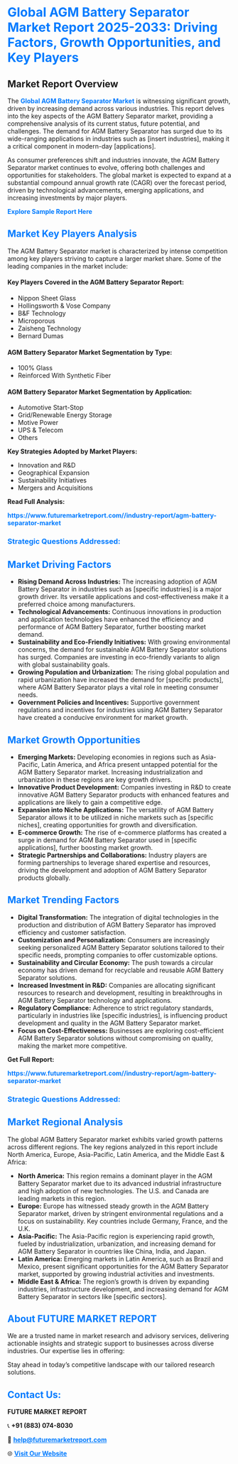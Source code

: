 <h1 style="color: #007BFF;">Global AGM Battery Separator Market Report 2025-2033: Driving Factors, Growth Opportunities, and Key Players</h1>

<section id="overview">
<h2>Market Report Overview</h2>
<p>The <a href="https://www.futuremarketreport.com//industry-report/agm-battery-separator-market" style="color: #007BFF; text-decoration: none;"><strong>Global AGM Battery Separator Market</strong></a> is witnessing significant growth, driven by increasing demand across various industries. This report delves into the key aspects of the AGM Battery Separator market, providing a comprehensive analysis of its current status, future potential, and challenges. The demand for AGM Battery Separator has surged due to its wide-ranging applications in industries such as [insert industries], making it a critical component in modern-day [applications].</p>
<p>As consumer preferences shift and industries innovate, the AGM Battery Separator market continues to evolve, offering both challenges and opportunities for stakeholders. The global market is expected to expand at a substantial compound annual growth rate (CAGR) over the forecast period, driven by technological advancements, emerging applications, and increasing investments by major players.</p>
</section>

<section id="overview">
<p><a href="https://www.futuremarketreport.com//request-sample/reportId=55328" style="color: #007BFF; text-decoration: none;"><strong>Explore Sample Report Here</strong></a></p>
</section>

<section id="key-players">
<h2 style="color: #007BFF;">Market Key Players Analysis</h2>
<p>The AGM Battery Separator market is characterized by intense competition among key players striving to capture a larger market share. Some of the leading companies in the market include:</p>
<h4>Key Players Covered in the AGM Battery Separator Report:</h4>
<ul><li>Nippon Sheet Glass</li><li>Hollingsworth &amp; Vose Company</li><li>B&amp;F Technology</li><li>Microporous</li><li>Zaisheng Technology</li><li>Bernard Dumas</li></ul>
<h4>AGM Battery Separator Market Segmentation by Type:</h4>
<ul><li>100% Glass</li><li>Reinforced With Synthetic Fiber</li></ul>

<h4>AGM Battery Separator Market Segmentation by Application:</h4>
<ul><li>Automotive Start-Stop</li><li>Grid/Renewable Energy Storage</li><li>Motive Power</li><li>UPS &amp; Telecom</li><li>Others</li></ul>
<p><strong>Key Strategies Adopted by Market Players:</strong></p>
<ul>
<li>Innovation and R&D</li>
<li>Geographical Expansion</li>
<li>Sustainability Initiatives</li>
<li>Mergers and Acquisitions</li>
</ul>
</section>

<section>
<p><strong>Read Full Analysis: </strong></p><a href="https://www.futuremarketreport.com//industry-report/agm-battery-separator-market" style="color: #007BFF; text-decoration: none;"><strong>https://www.futuremarketreport.com//industry-report/agm-battery-separator-market</strong></a>
<h3 style="color: #007BFF;">Strategic Questions Addressed:</h3>
</section>

<section id="driving-factors">
<h2 style="color: #007BFF;">Market Driving Factors</h2>
<ul>
<li><strong>Rising Demand Across Industries:</strong> The increasing adoption of AGM Battery Separator in industries such as [specific industries] is a major growth driver. Its versatile applications and cost-effectiveness make it a preferred choice among manufacturers.</li>
<li><strong>Technological Advancements:</strong> Continuous innovations in production and application technologies have enhanced the efficiency and performance of AGM Battery Separator, further boosting market demand.</li>
<li><strong>Sustainability and Eco-Friendly Initiatives:</strong> With growing environmental concerns, the demand for sustainable AGM Battery Separator solutions has surged. Companies are investing in eco-friendly variants to align with global sustainability goals.</li>
<li><strong>Growing Population and Urbanization:</strong> The rising global population and rapid urbanization have increased the demand for [specific products], where AGM Battery Separator plays a vital role in meeting consumer needs.</li>
<li><strong>Government Policies and Incentives:</strong> Supportive government regulations and incentives for industries using AGM Battery Separator have created a conducive environment for market growth.</li>
</ul>
</section>

<section id="growth-opportunities">
<h2 style="color: #007BFF;">Market Growth Opportunities</h2>
<ul>
<li><strong>Emerging Markets:</strong> Developing economies in regions such as Asia-Pacific, Latin America, and Africa present untapped potential for the AGM Battery Separator market. Increasing industrialization and urbanization in these regions are key growth drivers.</li>
<li><strong>Innovative Product Development:</strong> Companies investing in R&D to create innovative AGM Battery Separator products with enhanced features and applications are likely to gain a competitive edge.</li>
<li><strong>Expansion into Niche Applications:</strong> The versatility of AGM Battery Separator allows it to be utilized in niche markets such as [specific niches], creating opportunities for growth and diversification.</li>
<li><strong>E-commerce Growth:</strong> The rise of e-commerce platforms has created a surge in demand for AGM Battery Separator used in [specific applications], further boosting market growth.</li>
<li><strong>Strategic Partnerships and Collaborations:</strong> Industry players are forming partnerships to leverage shared expertise and resources, driving the development and adoption of AGM Battery Separator products globally.</li>
</ul>
</section>

<section id="trending-factors">
<h2 style="color: #007BFF;">Market Trending Factors</h2>
<ul>
<li><strong>Digital Transformation:</strong> The integration of digital technologies in the production and distribution of AGM Battery Separator has improved efficiency and customer satisfaction.</li>
<li><strong>Customization and Personalization:</strong> Consumers are increasingly seeking personalized AGM Battery Separator solutions tailored to their specific needs, prompting companies to offer customizable options.</li>
<li><strong>Sustainability and Circular Economy:</strong> The push towards a circular economy has driven demand for recyclable and reusable AGM Battery Separator solutions.</li>
<li><strong>Increased Investment in R&D:</strong> Companies are allocating significant resources to research and development, resulting in breakthroughs in AGM Battery Separator technology and applications.</li>
<li><strong>Regulatory Compliance:</strong> Adherence to strict regulatory standards, particularly in industries like [specific industries], is influencing product development and quality in the AGM Battery Separator market.</li>
<li><strong>Focus on Cost-Effectiveness:</strong> Businesses are exploring cost-efficient AGM Battery Separator solutions without compromising on quality, making the market more competitive.</li>
</ul>
</section>

<section>
<p><strong>Get Full Report: </strong></p><a href="https://www.futuremarketreport.com//industry-report/agm-battery-separator-market" style="color: #007BFF; text-decoration: none;"><strong>https://www.futuremarketreport.com//industry-report/agm-battery-separator-market</strong></a>
<h3 style="color: #007BFF;">Strategic Questions Addressed:</h3>
</section>


<section id="regional-analysis">
<h2 style="color: #007BFF;">Market Regional Analysis</h2>
<p>The global AGM Battery Separator market exhibits varied growth patterns across different regions. The key regions analyzed in this report include North America, Europe, Asia-Pacific, Latin America, and the Middle East & Africa:</p>
<ul>
<li><strong>North America:</strong> This region remains a dominant player in the AGM Battery Separator market due to its advanced industrial infrastructure and high adoption of new technologies. The U.S. and Canada are leading markets in this region.</li>
<li><strong>Europe:</strong> Europe has witnessed steady growth in the AGM Battery Separator market, driven by stringent environmental regulations and a focus on sustainability. Key countries include Germany, France, and the U.K.</li>
<li><strong>Asia-Pacific:</strong> The Asia-Pacific region is experiencing rapid growth, fueled by industrialization, urbanization, and increasing demand for AGM Battery Separator in countries like China, India, and Japan.</li>
<li><strong>Latin America:</strong> Emerging markets in Latin America, such as Brazil and Mexico, present significant opportunities for the AGM Battery Separator market, supported by growing industrial activities and investments.</li>
<li><strong>Middle East & Africa:</strong> The region’s growth is driven by expanding industries, infrastructure development, and increasing demand for AGM Battery Separator in sectors like [specific sectors].</li>
</ul>
</section>

<footer>
<h2 style="color: #007BFF;">About FUTURE MARKET REPORT</h2>
<p>We are a trusted name in market research and advisory services, delivering actionable insights and strategic support to businesses across diverse industries. Our expertise lies in offering:</p>

<p>Stay ahead in today’s competitive landscape with our tailored research solutions.</p>

<h2 style="color: #007BFF;">Contact Us:</h2>
<p><strong>FUTURE MARKET REPORT</strong></p>
<p>📞 <strong>+91 (883) 074-8030</strong></p>
<p>📧 <strong><a href="mailto:help@futuremarketreport.com" style="color: #007BFF;">help@futuremarketreport.com</a></strong></p>
<p>🌐 <strong><a href="https://www.futuremarketreport.com/" style="color: #007BFF;">Visit Our Website</a></strong></p>
</footer>